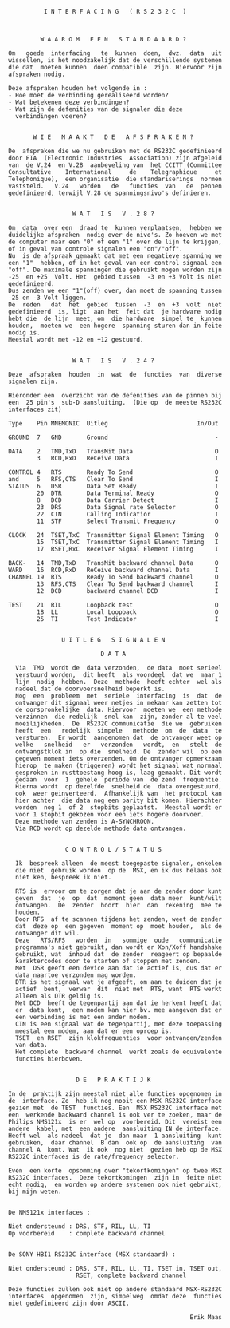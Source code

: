                     I N T E R F A C I N G   ( R S 2 3 2 C  )
                                                             
          
          
                   W A A R O M   E E N   S T A N D A A R D ? 
          
          Om   goede  interfacing   te  kunnen  doen,  dwz.  data  uit 
          wissellen, is het noodzakelijk dat de verschillende systemen 
          die dat  moeten kunnen  doen compatible  zijn. Hiervoor zijn 
          afspraken nodig.
          
          Deze afspraken houden het volgende in :
          - Hoe moet de verbinding gerealiseerd worden?
          - Wat betekenen deze verbindingen?
          - Wat zijn de defenities van de signalen die deze
            verbindingen voeren?
          
          
                 W I E   M A A K T   D E   A F S P R A K E N ? 
          
          De  afspraken die we nu gebruiken met de RS232C gedefinieerd 
          door EIA  (Electronic Industries  Association) zijn afgeleid 
          van  de V.24  en V.28  aanbeveling van  het CCITT (Committee 
          Consultative    International     de    Telegraphique     et 
          Telephonique),  een organisatie  die standariserings  normen 
          vaststeld.   V.24   worden   de   functies  van   de  pennen 
          gedefinieerd, terwijl V.28 de spanningsnivo's definieren.
          
          
                            W A T   I S   V . 2 8 ? 
          
          Om  data  over een  draad te  kunnen verplaatsen,  hebben we 
          duidelijke afspraken  nodig over de nivo's. Zo hoeven we met 
          de computer maar een "0" of een "1" over de lijn te krijgen, 
          of in geval van controle signalen een "on"/"off".
          Nu  is de afspraak gemaakt dat met een negatieve spanning we 
          een "1"  hebben, of in het geval van een control signaal een 
          "off". De maximale spanningen die gebruikt mogen worden zijn 
          -25  en +25  Volt. Het  gebied tussen  -3 en +3 Volt is niet 
          gedefinieerd.
          Dus zenden we een "1"(off) over, dan moet de spanning tussen 
          -25 en -3 Volt liggen.
          De  reden   dat  het  gebied  tussen  -3  en  +3  volt  niet 
          gedefinieerd  is, ligt  aan het  feit dat  je hardware nodig 
          hebt die  de lijn  meet, om  die hardware  simpel te  kunnen 
          houden,  moeten we  een hogere  spanning sturen dan in feite 
          nodig is.
          Meestal wordt met -12 en +12 gestuurd.
          
          
                            W A T   I S   V . 2 4 ? 
          
          Deze  afspraken  houden  in  wat  de  functies  van  diverse 
          signalen zijn.
          
          Hieronder een  overzicht van de defenities van de pinnen bij 
          een  25 pin's  sub-D aansluiting.  (Die op  de meeste RS232C 
          interfaces zit)
          
          Type    Pin MNEMONIC  Uitleg                         In/Out
          
          GROUND  7   GND       Ground                              -
          
          DATA    2   TMD,TxD   TransMit Data                       O
                  3   RCD,RxD   ReCeive Data                        I
          
          CONTROL 4   RTS       Ready To Send                       O
          and     5   RFS,CTS   Clear To Send                       I
          STATUS  6   DSR       Data Set Ready                      I
                  20  DTR       Data Terminal Ready                 O
                  8   DCD       Data Carrier Detect                 I
                  23  DRS       Data Signal rate Selector           O
                  22  CIN       Calling Indicatior                  I
                  11  STF       Select Transmit Frequency           O
          
          CLOCK   24  TSET,TxC  Transmitter Signal Element Timing   O
                  15  TSET,TxC  Transmitter Signal Element Timing   I
                  17  RSET,RxC  Receiver Signal Element Timing      I
          
          BACK-   14  TMD,TxD   TransMit backward channel Data      O
          WARD    16  RCD,RxD   ReCeive backward channel Data       I
          CHANNEL 19  RTS       Ready To Send backward channel      O
                  13  RFS,CTS   Clear To Send backward channel      I
                  12  DCD       backward channel DCD                I
          
          TEST    21  RIL       Loopback test                       O
                  18  LL        Local Loopback                      O
                  25  TI        Test Indicator                      I
          
          
                         U I T L E G   S I G N A L E N 
          
                                    D A T A 
          
            Via  TMD  wordt de  data verzonden,  de data  moet serieel 
            verstuurd worden,  dit heeft  als voordeel  dat we  maar 1 
            lijn  nodig  hebben.  Deze  methode  heeft echter  wel als 
            nadeel dat de doorvoersnelheid beperkt is.
            Nog  een  probleem  met  seriele  interfacing  is  dat  de 
            ontvanger dit signaal weer netjes in mekaar kan zetten tot 
            de oorspronkelijke  data. Hiervoor  moeten we  een methode 
            verzinnen  die redelijk  snel kan  zijn, zonder al te veel 
            moeilijkheden.  De  RS232C communicatie  die we  gebruiken 
            heeft  een   redelijk  simpele   methode  om  de  data  te 
            versturen.  Er wordt  aangenomen dat  de ontvanger weet op 
            welke   snelheid   er   verzonden   wordt,  en   stelt  de 
            ontvangstklok in  op die  snelheid. De  zender wil  op een 
            gegeven moment iets overzenden. Om de ontvanger opmerkzaam 
            hierop  te maken (triggeren) wordt het signaal wat normaal 
            gesproken in rusttoestang hoog is, laag gemaakt. Dit wordt 
            gedaan  voor  1  gehele  periode van  de zend  frequentie. 
            Hierna wordt  op dezelfde  snelheid de  data overgestuurd, 
            ook  weer geinverteerd.  Afhankelijk van  het protocol kan 
            hier achter  die data nog een parity bit komen. Hierachter 
            worden  nog 1  of 2  stopbits geplaatst.  Meestal wordt er 
            voor 1 stopbit gekozen voor een iets hogere doorvoer.
            Deze methode van zenden is A-SYNCHROON.
            Via RCD wordt op dezelde methode data ontvangen.
          
          
                          C O N T R O L / S T A T U S 
          
            Ik  bespreek alleen  de meest toegepaste signalen, enkelen 
            die niet  gebruik worden  op de  MSX, en ik dus helaas ook 
            niet ken, bespreek ik niet.
          
            RTS is  ervoor om te zorgen dat je aan de zender door kunt 
            geven  dat  je  op  dat  moment geen  data meer  kunt/wilt 
            ontvangen.  De  zender  hoort  hier  dan  rekening  mee te 
            houden.
            Door RFS  af te scannen tijdens het zenden, weet de zender 
            dat  deze op  een gegeven  moment op  moet houden,  als de 
            ontvanger dit wil.
            Deze   RTS/RFS   worden  in   sommige  oude   communicatie 
            programma's niet gebruikt, dan wordt er Xon/Xoff handshake 
            gebruikt, wat  inhoud dat  de zender  reageert op bepaalde 
            karaktercodes door te starten of stoppen met zenden.
            Met  DSR geeft een device aan dat ie actief is, dus dat er 
            data naartoe verzonden mag worden.
            DTR is het signaal wat je afgeeft, om aan te duiden dat je 
            actief  bent,  verwar  dit  niet met  RTS, want  RTS werkt 
            alleen als DTR geldig is.
            Met DCD  heeft de tegenpartij aan dat ie herkent heeft dat 
            er  data komt,  een modem kan hier bv. mee aangeven dat er 
            een verbinding is met een ander modem.
            CIN is een signaal wat de tegenpartij, met deze toepassing 
            meestal een modem, aan dat er een oproep is.
            TSET  en RSET  zijn klokfrequenties  voor ontvangen/zenden 
            van data.
            Het complete  backward channel  werkt zoals de equivalente 
            functies hierboven.
          
          
                             D E   P R A K T I J K 
          
          In de  praktijk zijn meestal niet alle functies opgenomen in 
          de  interface. Zo  heb ik nog nooit een MSX RS232C interface 
          gezien met  de TEST  functies. Een  MSX RS232C interface met 
          een  werkende backward channel is ook ver te zoeken, maar de 
          Philips NMS121x  is er  wel op  voorbereid. Dit  vereist een 
          andere  kabel, met  een andere  aansluiting IN de interface. 
          Heeft wel  als nadeel  dat je  dan maar  1 aansluiting  kunt 
          gebruiken,  daar channel  B dan  ook op  de aansluiting  van 
          channel A  komt. Wat  ik ook  nog niet  gezien heb op de MSX 
          RS232C interfaces is de rate/frequency selector.
          
          Even  een korte  opsomming over "tekortkomingen" op twee MSX 
          RS232C interfaces.  Deze tekortkomingen  zijn in  feite niet 
          echt nodig,  en worden op andere systemen ook niet gebruikt, 
          bij mijn weten.
          
          
          De NMS121x interfaces :
          
          Niet ondersteund : DRS, STF, RIL, LL, TI
          Op voorbereid    : complete backward channel
          
                         
          De SONY HBI1 RS232C interface (MSX standaard) :
          
          Niet ondersteund : DRS, STF, RIL, LL, TI, TSET in, TSET out, 
                             RSET, complete backward channel
          
          Deze functies zullen ook niet op andere standaard MSX-RS232C 
          interfaces  opgenomen  zijn, simpelweg  omdat deze  functies 
          niet gedefinieerd zijn door ASCII.
          
                                                             Erik Maas
